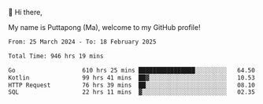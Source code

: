👋 Hi there,

My name is Puttapong (Ma), welcome to my GitHub profile!

<!--START_SECTION:waka-->

```txt
From: 25 March 2024 - To: 18 February 2025

Total Time: 946 hrs 19 mins

Go                   610 hrs 25 mins ████████████████░░░░░░░░░   64.50 %
Kotlin               99 hrs 41 mins  ██▓░░░░░░░░░░░░░░░░░░░░░░   10.53 %
HTTP Request         76 hrs 39 mins  ██░░░░░░░░░░░░░░░░░░░░░░░   08.10 %
SQL                  22 hrs 11 mins  ▓░░░░░░░░░░░░░░░░░░░░░░░░   02.35 %
```

<!--END_SECTION:waka-->
